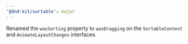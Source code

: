 ```yaml
---
'@dnd-kit/sortable': major
---
```


Renamed the `wasSorting` property to `wasDragging` on the `SortableContext` and `AnimateLayoutChanges` interfaces.
